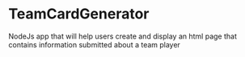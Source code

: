 # TeamCardGenerator
NodeJs app that will help users create and display an html page that contains information submitted about a team player
